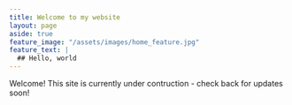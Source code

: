 ```yaml
---
title: Welcome to my website
layout: page
aside: true
feature_image: "/assets/images/home_feature.jpg"
feature_text: |
  ## Hello, world
---
```


Welcome! This site is currently under contruction - check back for updates soon!
